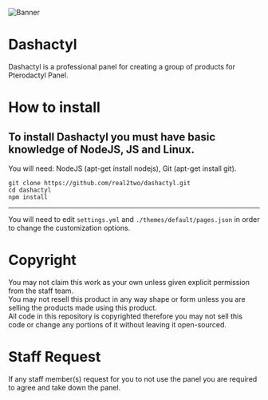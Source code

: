 ![Banner](https://media.discordapp.net/attachments/706970617471303761/768606122147708968/pterodactyl-panel.png)
# Dashactyl
Dashactyl is a professional panel for creating a group of products for Pterodactyl Panel.  
# How to install
To install Dashactyl you must have basic knowledge of NodeJS, JS and Linux.  
---  
You will need: NodeJS (apt-get install nodejs), Git (apt-get install git).
```
git clone https://github.com/real2two/dashactyl.git  
cd dashactyl  
npm install  
```
---  
You will need to edit `settings.yml` and `./themes/default/pages.json` in order to change the customization options.
# Copyright
You may not claim this work as your own unless given explicit permission from the staff team.  
You may not resell this product in any way shape or form unless you are selling the products made using this product.  
All code in this repository is copyrighted therefore you may not sell this code or change any portions of it without leaving it open-sourced.  
# Staff Request
If any staff member(s) request for you to not use the panel you are required to agree and take down the panel.  

